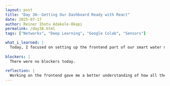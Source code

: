 ```yaml
---
layout: post
title: "Day 38– Getting Our Dashboard Ready with React"
date: 2025-07-17
author: Reiner Ihotu Adakole-Okopi
permalink: /day38.html
tags: ["Networks", "Deep Learning", "Google Colab", "Sensors"]

what_i_learned: |
  Today, I focused on setting up the frontend part of our smart water monitoring project using React. I started by making sure the necessary tools were installed, like Node.js and npm, which are needed to run React applications. After that, I created a new React project and explored two setup options: the traditional approach and a faster one using a tool called Vite. I also added an icon library to help enhance the dashboard's interface. Once the setup was complete, I opened the project in my browser and began getting familiar with how React files are structured.
  
blockers: |
  There were no blockers today. 
  
reflection: |
  Working on the frontend gave me a better understanding of how all the data we’ve been collecting and processing will eventually be displayed to users. It’s one thing to analyze sensor readings, but presenting that information clearly is just as important. This part of the project helped me see how everything ties together—from the sensors and data models to the actual interface people will interact with. It also pushed me to think about design decisions like how best to represent water quality information. Today felt like a strong step toward making our system more user-friendly.
---
```

